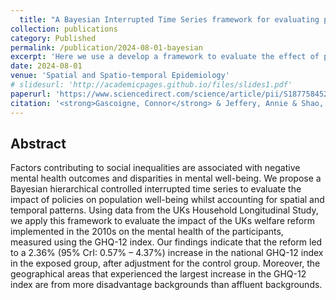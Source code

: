 ```yaml
---
  title: "A Bayesian Interrupted Time Series framework for evaluating policy change on mental well-being: An application to England’s welfare reform"
collection: publications
category: Published
permalink: /publication/2024-08-01-bayesian
excerpt: 'Here we use a develop a framework to evaluate the effect of policy on mental health.'
date: 2024-08-01
venue: 'Spatial and Spatio-temporal Epidemiology'
# slidesurl: 'http://academicpages.github.io/files/slides1.pdf'
paperurl: 'https://www.sciencedirect.com/science/article/pii/S1877584524000297'
citation: '<strong>Gascoigne, Connor</strong> & Jeffery, Annie & Shao, Zejing & Geneletti, Sara & Kirkbride, James B & Baio, Gianluca & Blangiardo, Marta. (2024). &quot;A Bayesian Interrupted Time Series framework for evaluating policy change on mental well-being: An application to England’s welfare reform.&quot; <i>Spatial and Spatio-temporal Epidemiology</i>. 100662.'
---
```

  
  ## Abstract
  
  Factors contributing to social inequalities are associated with negative mental health outcomes and disparities in mental well-being. We propose a Bayesian hierarchical controlled interrupted time series to evaluate the impact of policies on population well-being whilst accounting for spatial and temporal patterns. Using data from the UKs Household Longitudinal Study, we apply this framework to evaluate the impact of the UKs welfare reform implemented in the 2010s on the mental health of the participants, measured using the GHQ-12 index. Our findings indicate that the reform led to a 2.36% (95% CrI: 0.57% – 4.37%) increase in the national GHQ-12 index in the exposed group, after adjustment for the control group. Moreover, the geographical areas that experienced the largest increase in the GHQ-12 index are from more disadvantage backgrounds than affluent backgrounds.
